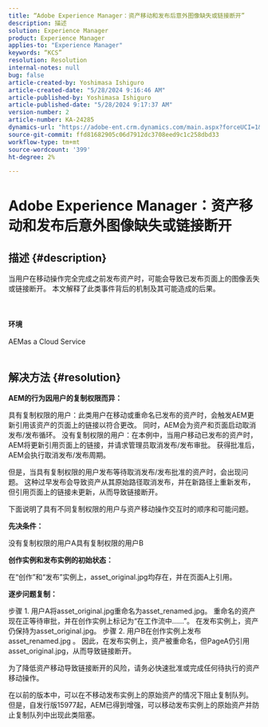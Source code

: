 ```yaml
---
title: “Adobe Experience Manager：资产移动和发布后意外图像缺失或链接断开”
description: 描述
solution: Experience Manager
product: Experience Manager
applies-to: "Experience Manager"
keywords: “KCS”
resolution: Resolution
internal-notes: null
bug: false
article-created-by: Yoshimasa Ishiguro
article-created-date: "5/28/2024 9:16:46 AM"
article-published-by: Yoshimasa Ishiguro
article-published-date: "5/28/2024 9:17:37 AM"
version-number: 2
article-number: KA-24285
dynamics-url: "https://adobe-ent.crm.dynamics.com/main.aspx?forceUCI=1&pagetype=entityrecord&etn=knowledgearticle&id=f77fb9fd-d21c-ef11-840b-6045bd034c54"
source-git-commit: ffd81682905c06d7912dc3708eed9c1c258dbd33
workflow-type: tm+mt
source-wordcount: '399'
ht-degree: 2%

---
```


# Adobe Experience Manager：资产移动和发布后意外图像缺失或链接断开

## 描述 {#description}

当用户在移动操作完全完成之前发布资产时，可能会导致已发布页面上的图像丢失或链接断开。 本文解释了此类事件背后的机制及其可能造成的后果。<br><br> <br><br><b>环境</b><br><br>AEMas a Cloud Service
<br> 

## 解决方法 {#resolution}


<b>AEM的行为因用户的复制权限而异：</b>

具有复制权限的用户：此类用户在移动或重命名已发布的资产时，会触发AEM更新引用该资产的页面上的链接以符合更改。 同时，AEM会为资产和页面启动取消发布/发布循环。
没有复制权限的用户：在本例中，当用户移动已发布的资产时，AEM将更新引用页面上的链接，并请求管理员取消发布/发布审批。 获得批准后，AEM会执行取消发布/发布周期。

但是，当具有复制权限的用户发布等待取消发布/发布批准的资产时，会出现问题。 这种过早发布会导致资产从其原始路径取消发布，并在新路径上重新发布，但引用页面上的链接未更新，从而导致链接断开。

下面说明了具有不同复制权限的用户与资产移动操作交互时的顺序和可能问题。

<b>先决条件：</b>

没有复制权限的用户A具有复制权限的用户B

<b>创作实例和发布实例的初始状态：</b>

在“创作”和“发布”实例上，asset_original.jpg均存在，并在页面A上引用。

<b>逐步问题复制：</b>

步骤 1. 用户A将asset_original.jpg重命名为asset_renamed.jpg。 重命名的资产现在正等待审批，并在创作实例上标记为“在工作流中……”。 在发布实例上，资产仍保持为asset_original.jpg。
步骤 2. 用户B在创作实例上发布asset_renamed.jpg 。 因此，在发布实例上，资产被重命名，但PageA仍引用asset_original.jpg，从而导致链接断开。

为了降低资产移动导致链接断开的风险，请务必快速批准或完成任何待执行的资产移动操作。

在以前的版本中，可以在不移动发布实例上的原始资产的情况下阻止复制队列。 但是，自发行版15977起，AEM已得到增强，可以移动发布实例上的原始资产并防止复制队列中出现此类阻塞。
